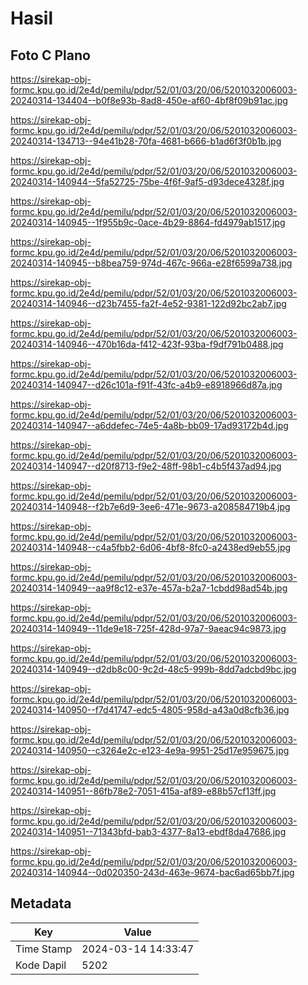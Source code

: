 # Hasil

## Foto C Plano

https://sirekap-obj-formc.kpu.go.id/2e4d/pemilu/pdpr/52/01/03/20/06/5201032006003-20240314-134404--b0f8e93b-8ad8-450e-af60-4bf8f09b91ac.jpg

https://sirekap-obj-formc.kpu.go.id/2e4d/pemilu/pdpr/52/01/03/20/06/5201032006003-20240314-134713--94e41b28-70fa-4681-b666-b1ad6f3f0b1b.jpg

https://sirekap-obj-formc.kpu.go.id/2e4d/pemilu/pdpr/52/01/03/20/06/5201032006003-20240314-140944--5fa52725-75be-4f6f-9af5-d93dece4328f.jpg

https://sirekap-obj-formc.kpu.go.id/2e4d/pemilu/pdpr/52/01/03/20/06/5201032006003-20240314-140945--1f955b9c-0ace-4b29-8864-fd4979ab1517.jpg

https://sirekap-obj-formc.kpu.go.id/2e4d/pemilu/pdpr/52/01/03/20/06/5201032006003-20240314-140945--b8bea759-974d-467c-966a-e28f6599a738.jpg

https://sirekap-obj-formc.kpu.go.id/2e4d/pemilu/pdpr/52/01/03/20/06/5201032006003-20240314-140946--d23b7455-fa2f-4e52-9381-122d92bc2ab7.jpg

https://sirekap-obj-formc.kpu.go.id/2e4d/pemilu/pdpr/52/01/03/20/06/5201032006003-20240314-140946--470b16da-f412-423f-93ba-f9df791b0488.jpg

https://sirekap-obj-formc.kpu.go.id/2e4d/pemilu/pdpr/52/01/03/20/06/5201032006003-20240314-140947--d26c101a-f91f-43fc-a4b9-e8918966d87a.jpg

https://sirekap-obj-formc.kpu.go.id/2e4d/pemilu/pdpr/52/01/03/20/06/5201032006003-20240314-140947--a6ddefec-74e5-4a8b-bb09-17ad93172b4d.jpg

https://sirekap-obj-formc.kpu.go.id/2e4d/pemilu/pdpr/52/01/03/20/06/5201032006003-20240314-140947--d20f8713-f9e2-48ff-98b1-c4b5f437ad94.jpg

https://sirekap-obj-formc.kpu.go.id/2e4d/pemilu/pdpr/52/01/03/20/06/5201032006003-20240314-140948--f2b7e6d9-3ee6-471e-9673-a208584719b4.jpg

https://sirekap-obj-formc.kpu.go.id/2e4d/pemilu/pdpr/52/01/03/20/06/5201032006003-20240314-140948--c4a5fbb2-6d06-4bf8-8fc0-a2438ed9eb55.jpg

https://sirekap-obj-formc.kpu.go.id/2e4d/pemilu/pdpr/52/01/03/20/06/5201032006003-20240314-140949--aa9f8c12-e37e-457a-b2a7-1cbdd98ad54b.jpg

https://sirekap-obj-formc.kpu.go.id/2e4d/pemilu/pdpr/52/01/03/20/06/5201032006003-20240314-140949--11de9e18-725f-428d-97a7-9aeac94c9873.jpg

https://sirekap-obj-formc.kpu.go.id/2e4d/pemilu/pdpr/52/01/03/20/06/5201032006003-20240314-140949--d2db8c00-9c2d-48c5-999b-8dd7adcbd9bc.jpg

https://sirekap-obj-formc.kpu.go.id/2e4d/pemilu/pdpr/52/01/03/20/06/5201032006003-20240314-140950--f7d41747-edc5-4805-958d-a43a0d8cfb36.jpg

https://sirekap-obj-formc.kpu.go.id/2e4d/pemilu/pdpr/52/01/03/20/06/5201032006003-20240314-140950--c3264e2c-e123-4e9a-9951-25d17e959675.jpg

https://sirekap-obj-formc.kpu.go.id/2e4d/pemilu/pdpr/52/01/03/20/06/5201032006003-20240314-140951--86fb78e2-7051-415a-af89-e88b57cf13ff.jpg

https://sirekap-obj-formc.kpu.go.id/2e4d/pemilu/pdpr/52/01/03/20/06/5201032006003-20240314-140951--71343bfd-bab3-4377-8a13-ebdf8da47686.jpg

https://sirekap-obj-formc.kpu.go.id/2e4d/pemilu/pdpr/52/01/03/20/06/5201032006003-20240314-140944--0d020350-243d-463e-9674-bac6ad65bb7f.jpg


## Metadata

| Key        | Value               |
| ---------- | ------------------- |
| Time Stamp | 2024-03-14 14:33:47 |
| Kode Dapil | 5202                |



